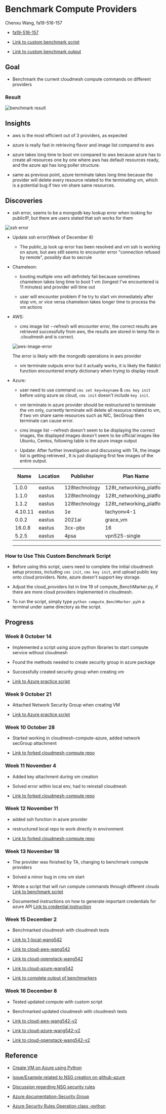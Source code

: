 # Benchmark Compute Providers

Chenxu Wang, fa19-516-157

- [fa19-516-157](https://github.com/cloudmesh-community/fa19-516-157)

- [Link to custom benchmark script](https://github.com/cloudmesh-community/fa19-516-157/blob/master/compute_BenchMarker.py)

- [Link to custom benchmark output](https://raw.githubusercontent.com/cloudmesh-community/fa19-516-157/master/benchmarkOutput_v2.txt)


## Goal

- Benchmark the current cloudmesh compute commands on different providers 

### Result

![benchmark result](../images/benchmark_res.PNG)


## Insights

- aws is the most efficient out of 3 providers, as expected

- azure is really fast in retrieving flavor and image list compared to aws

- azure takes long time to boot vm compared to aws because azure has to create 
all resources one by one where aws has default resources ready, and the azure api has long poller structure.

- same as previous point, azure terminate takes long time because the provider will delete every resource 
related to the terminating vm, which is a potential bug if two vm share same resources.


## Discoveries

- ssh error, seems to be a mongodb key lookup error when looking for publicIP, but there are users
stated that ssh works for them

![ssh error](../images/ssh-error.PNG)

- Update ssh error(Week of December 8)

  - The public_ip look up error has been resolved and vm ssh is working on azure, but aws still
    seems to encounter error "connection refused by remote", possibly due to secrule

- Chameleon:

    - booting multiple vms will definitely fail because sometimes chameleon takes long time
     to boot 1 vm (longest I've encountered is 11 minutes) and provider will time out 

    - user will encounter problem if he try to start vm immediately after stop vm, or vice versa
    chameleon takes longer time to process the vm actions 

- AWS:
    
    - cms image list --refresh will encounter error, the correct results are retrieved successfully
    from aws, the results are stored in temp file in .cloudmesh and is correct.
    
    ![aws-image-error](../images/aws-image-error.PNG)
 
    The error is likely with the mongodb operations in aws provider
    
    - vm terminate outputs error but it actually works, it is likely the flatdict function encountered
    empty dictionary when trying to display result
 
 - Azure:
    
    - user need to use command `cms set key=keyname` & `cms key init` before using azure as cloud,
    `cms init` doesn't include `key init`.
    
    - vm terminate in azure provider should be restructured to terminate the vm only, currently terminate
    will delete all resource related to vm, if two vm share same resources such as NIC, SecGroup then terminate
    can cause error.
    
    - cms image list --refresh doesn't seem to be displaying the correct images, the displayed images
    doesn't seem to be official images like Ubuntu, Centos, following table is the azure image output
    
    - Update: After further investigation and discussing with TA, the image list is getting retrieved
    , It is just displaying first few images of the entire output.
    

    | Name    | Location | Publisher     | Plan Name                | Product                  | Operating System |
    |---------|----------|---------------|--------------------------|--------------------------|------------------|
    | 1.0.0   | eastus   | 128technology | 128t_networking_platform | 128t_networking_platform |                  |
    | 1.1.0   | eastus   | 128technology | 128t_networking_platform | 128t_networking_platform |                  |
    | 1.1.2   | eastus   | 128technology | 128t_networking_platform | 128t_networking_platform |                  |
    | 4.10.11 | eastus   | 1e            | tachyonv4-1              | tachyonv30-0-100         |                  |
    | 0.0.2   | eastus   | 2021ai        | grace_vm                 | grace-churn-vm           |                  |
    | 16.0.8  | eastus   | 3cx-pbx       | 16                       | 3cx-pbx                  |                  |
    | 5.2.5   | eastus   | 4psa          | vpn525-single            | voipnow                  |                  |
    ---------------------------------------------------------------------------------------------------------------

### How to Use This Custom Benchmark Script

- Before using this script, users need to complete the initial cloudmesh setup process, 
including `cms init`, `cms key init`, and upload public key onto cloud 
providers. Note, azure doesn't support key storage.

- Adjust the cloud_providers list in line 19 of compute_BenchMarker.py, 
if there are more cloud providers implemented in cloudmesh.

- To run the script, simply type `python compute_BenchMarker.py`in a terminal under 
same directory as the script.
    
## Progress

### Week 8 October 14

- Implemented a script using azure python libraries to start compute service without cloudmesh

- Found the methods needed to create security group in azure package

- Successfully created security group when creating vm 

- [Link to Azure practice script](https://github.com/cloudmesh-community/fa19-516-157/blob/master/project/AzurePractice/myAzurePractice.py)


### Week 9 October 21

- Attached Network Security Group when creating VM

- [Link to Azure practice script](https://github.com/cloudmesh-community/fa19-516-157/blob/master/project/AzurePractice/myAzurePractice.py)


### Week 10 October 28

- Started working in cloudmesh-compute-azure, added network secGroup attachment

- [Link to forked cloudmesh-compute repo](https://github.com/wang542/cloudmesh-cloud/blob/azure_wang542/cloudmesh/compute/azure/Provider.py)


### Week 11 November 4

- Added key attachment during vm creation

- Solved error within local env, had to reinstall cloudmesh

- [Link to forked cloudmesh-compute repo](https://github.com/wang542/cloudmesh-cloud/blob/azure_wang542/cloudmesh/compute/azure/Provider.py)


### Week 12 November 11

- added ssh function in azure provider

- restructured local repo to work directly in environment

- [Link to forked cloudmesh-compute repo](https://github.com/wang542/cloudmesh-cloud/blob/azure_wang542/cloudmesh/compute/azure/Provider.py)


### Week 13 November 18

- The provider was finished by TA, changing to benchmark compute providers

- Solved a minor bug in cms vm start

- Wrote a script that will run compute commands through different clouds
[Link to benchmark script](https://github.com/cloudmesh-community/fa19-516-157/blob/master/compute_BenchMarker.py)

- Documented instructions on how to generate important credentials for azure API
[Link to credential instruction](https://github.com/cloudmesh-community/fa19-516-157/blob/master/azure_credentials.md)


### Week 15 December 2

- Benchmarked cloudmesh with cloudmesh tests

- [Link to 1-local-wang542](https://github.com/wang542/benchmark/blob/wang542/results/1_local-wang542.md)

- [Link to cloud-aws-wang542](https://github.com/wang542/benchmark/blob/wang542/results/cloud-aws-wang542.md)

- [Link to cloud-openstack-wang542](https://github.com/wang542/benchmark/blob/wang542/results/cloud-openstack-wang542.md)

- [Link to cloud-azure-wang542](https://github.com/wang542/benchmark/blob/wang542/results/cloud-azure-wang542.md)

- [Link to complete output of benchmarkers](https://github.com/cloudmesh-community/fa19-516-157/tree/master/Benchmark_Output)


### Week 16 December 8

- Tested updated compute with custom script

- Benchmarked updated cloudmesh with cloudmesh tests

- [Link to cloud-aws-wang542-v2](https://github.com/wang542/benchmark/blob/wang542/results/cloud-aws-wang542-v2.txt)

- [Link to cloud-azure-wang542-v2](https://github.com/wang542/benchmark/blob/wang542/results/cloud-azure-wang542-v2.txt)

- [Link to cloud-openstack-wang542-v2](https://github.com/wang542/benchmark/blob/wang542/results/cloud-openstack-wang542-v2.txt)


## Reference

- [Create VM on Azure using Python](https://docs.microsoft.com/en-us/azure/virtual-machines/windows/python#)

- [Issue/Example related to NSG creation on github-azure](https://github.com/MicrosoftDocs/azure-docs/issues/30555)

- [Discussion regarding NSG security rules](https://stackoverflow.com/questions/55970074/issues-with-network-security-group-deployment-using-python-networksecuritygrou)

- [Azure documentation-Security Group](https://docs.microsoft.com/en-us/azure/virtual-network/security-overview)

- [Azure Security Rules Operation class -python](https://docs.microsoft.com/en-us/python/api/azure-mgmt-network/azure.mgmt.network.v2017_03_01.operations.securityrulesoperations?view=azure-python)
